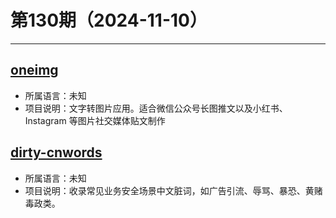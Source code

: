 # 第130期（2024-11-10）

---
## [oneimg](https://github.com/byodian/oneimg)
- 所属语言：未知
- 项目说明：文字转图片应用。适合微信公众号长图推文以及小红书、Instagram 等图片社交媒体贴文制作

## [dirty-cnwords](https://github.com/dablelv/dirty-cnwords)
- 所属语言：未知
- 项目说明：收录常见业务安全场景中文脏词，如广告引流、辱骂、暴恐、黄赌毒政类。
